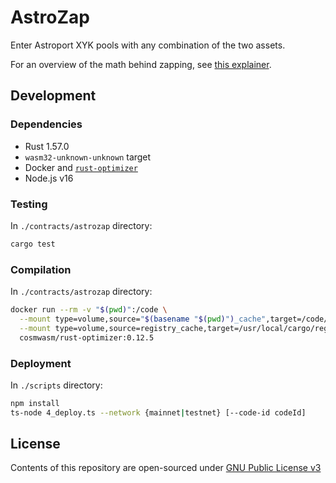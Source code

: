 # AstroZap

Enter Astroport XYK pools with any combination of the two assets.

For an overview of the math behind zapping, see [this explainer](./docs/astrozap.pdf).

## Development

### Dependencies

* Rust 1.57.0
* `wasm32-unknown-unknown` target
* Docker and [`rust-optimizer`](https://github.com/CosmWasm/rust-optimizer)
* Node.js v16

### Testing

In `./contracts/astrozap` directory:

```bash
cargo test
```

### Compilation

In `./contracts/astrozap` directory:

```bash
docker run --rm -v "$(pwd)":/code \
  --mount type=volume,source="$(basename "$(pwd)")_cache",target=/code/target \
  --mount type=volume,source=registry_cache,target=/usr/local/cargo/registry \
  cosmwasm/rust-optimizer:0.12.5
```

### Deployment

In `./scripts` directory:

```bash
npm install
ts-node 4_deploy.ts --network {mainnet|testnet} [--code-id codeId]
```

## License

Contents of this repository are open-sourced under [GNU Public License v3](./LICENSE)
